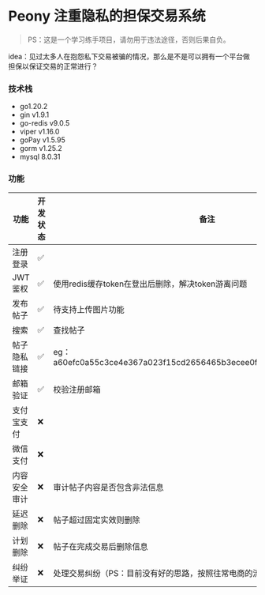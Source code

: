 # Peony 注重隐私的担保交易系统

> PS：这是一个学习练手项目，请勿用于违法途径，否则后果自负。

idea：见过太多人在抱怨私下交易被骗的情况，那么是不是可以拥有一个平台做担保以保证交易的正常进行？

### 技术栈
- go1.20.2
- gin v1.9.1
- go-redis v9.0.5
- viper v1.16.0
- goPay v1.5.95
- gorm v1.25.2
- mysql 8.0.31

### 功能

| 功能 | 开发状态 | 备注 |
| --- |------| --- |
| 注册登录 | ✅    |  |
| JWT鉴权 | ✅    | 使用redis缓存token在登出后删除，解决token游离问题 |
| 发布帖子 | ✅    | 待支持上传图片功能 |
| 搜索 | ✅    | 查找帖子 |
| 帖子隐私链接 | ✅    | eg：a60efc0a55c3ce4e367a023f15cd2656465b3ecee0f514d4f0702966edb7c418 |
| 邮箱验证 | ✅    | 校验注册邮箱 |
| 支付宝支付 | ❌    |  |
| 微信支付 | ❌    |  |
| 内容安全审计 | ❌    | 审计帖子内容是否包含非法信息 |
| 延迟删除 | ❌    | 帖子超过固定实效则删除 |
| 计划删除 | ❌    | 帖子在完成交易后删除信息 |
| 纠纷举证 | ❌    | 处理交易纠纷（PS：目前没有好的思路，按照往常电商的流程达不到预期） |
